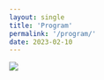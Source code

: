 ```yaml
---
layout: single
title: 'Program'
permalink: '/program/'
date: 2023-02-10
---
```


<map name="GraffleExport">
	<area shape=rect coords="669,70,869,130" href="https://pacificvis.github.io/pvis2024/program/papers/#apr-26-fri-0900-1000visualization-technique-graph-and-time-series-visualization">
	<area shape=rect coords="669,130,869,190" href="https://pacificvis.github.io/pvis2024/program/papers/#apr-26-fri-1000-1100aivis-and-visual-analytics-application">
	<area shape=rect coords="669,220,869,310" href="https://pacificvis.github.io/pvis2024/program/keynote/#bongshin_lee">
	<area shape=rect coords="449,70,649,195" href="https://pacificvis.github.io/pvis2024/program/papers/#apr-25-thu-0900-1105graph-and-network">
	<area shape=rect coords="449,220,649,280" href="https://pacificvis.github.io/pvis2024/program/posters/#april-25th-thursday-1130-1230-posters--storytelling-2">
	<area shape=rect coords="449,340,649,465" href="https://pacificvis.github.io/pvis2024/program/papers/#apr-25-thu-1330-1535representation-and-framework">
	<area shape=rect coords="449,490,649,610" href="https://pacificvis.github.io/pvis2024/program/papers/#apr-25-thu-1600-1800application-and-interpretation">
	<area shape=rect coords="229,190,429,280" href="https://pacificvis.github.io/pvis2024/program/posters/#april-24th-wednesday-1100-1230-fast-forward-posters--storytelling-1">
	<area shape=rect coords="229,340,429,465" href="https://pacificvis.github.io/pvis2024/program/papers/#apr-24-wed-1330-1535ai-and-visual-analytics">
	<area shape=rect coords="229,490,429,605" href="https://pacificvis.github.io/pvis2024/program/papers/#apr-24-wed-1600-1755scientific-and-geographic-visualization">
	<area shape=rect coords="449,700,649,820" href="https://pacificvis.github.io/pvis2024/attend/events/#banquet-april-25-thu">
	<area shape=rect coords="229,70,429,160" href="https://pacificvis.github.io/pvis2024/program/keynote/#huamin_qu">
	<area shape=rect coords="9,370,209,460" href="https://pacificvis.github.io/pvis2024/program/workshop/#1400-1530-workshop-session-i-ai4vis">
	<area shape=rect coords="9,490,209,580" href="https://pacificvis.github.io/pvis2024/program/workshop/#1600-1730-workshop-session-ii-vis4ai">
</map>
<img border=0 src="/pvis2024/assets/images/program/pvis2024.png" usemap="#GraffleExport">
